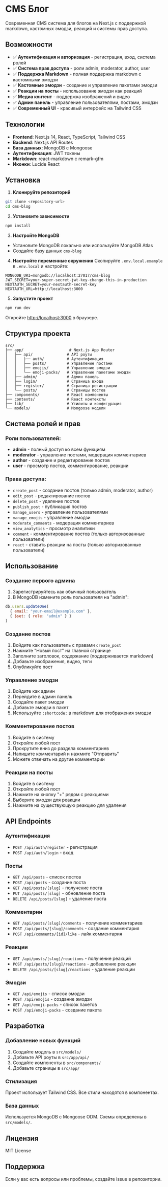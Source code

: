 # CMS Блог

Современная CMS система для блогов на Next.js с поддержкой markdown, кастомных эмодзи, реакций и системы прав доступа.

## Возможности

- ✅ **Аутентификация и авторизация** - регистрация, вход, система ролей
- ✅ **Система прав доступа** - роли admin, moderator, author, user
- ✅ **Поддержка Markdown** - полная поддержка markdown с кастомными эмодзи
- ✅ **Кастомные эмодзи** - создание и управление пакетами эмодзи
- ✅ **Реакции на посты** - использование эмодзи как реакций
- ✅ **Медиа контент** - поддержка изображений и видео
- ✅ **Админ панель** - управление пользователями, постами, эмодзи
- ✅ **Современный UI** - красивый интерфейс на Tailwind CSS

## Технологии

- **Frontend**: Next.js 14, React, TypeScript, Tailwind CSS
- **Backend**: Next.js API Routes
- **База данных**: MongoDB с Mongoose
- **Аутентификация**: JWT токены
- **Markdown**: react-markdown с remark-gfm
- **Иконки**: Lucide React

## Установка

1. **Клонируйте репозиторий**
```bash
git clone <repository-url>
cd cms-blog
```

2. **Установите зависимости**
```bash
npm install
```

3. **Настройте MongoDB**
- Установите MongoDB локально или используйте MongoDB Atlas
- Создайте базу данных `cms-blog`

4. **Настройте переменные окружения**
Скопируйте `.env.local.example` в `.env.local` и настройте:
```env
MONGODB_URI=mongodb://localhost:27017/cms-blog
JWT_SECRET=your-super-secret-jwt-key-change-this-in-production
NEXTAUTH_SECRET=your-nextauth-secret-key
NEXTAUTH_URL=http://localhost:3000
```

5. **Запустите проект**
```bash
npm run dev
```

Откройте [http://localhost:3000](http://localhost:3000) в браузере.

## Структура проекта

```
src/
├── app/                    # Next.js App Router
│   ├── api/               # API роуты
│   │   ├── auth/          # Аутентификация
│   │   ├── posts/         # Управление постами
│   │   ├── emojis/        # Управление эмодзи
│   │   └── emoji-packs/   # Управление пакетами эмодзи
│   ├── admin/             # Админ панель
│   ├── login/             # Страница входа
│   ├── register/          # Страница регистрации
│   └── posts/             # Страницы постов
├── components/            # React компоненты
├── contexts/              # React контексты
├── lib/                   # Утилиты и конфигурация
└── models/                # Mongoose модели
```

## Система ролей и прав

### Роли пользователей:
- **admin** - полный доступ ко всем функциям
- **moderator** - управление постами, модерация комментариев
- **author** - создание и редактирование постов
- **user** - просмотр постов, комментирование, реакции

### Права доступа:
- `create_post` - создание постов (только admin, moderator, author)
- `edit_post` - редактирование постов
- `delete_post` - удаление постов
- `publish_post` - публикация постов
- `manage_users` - управление пользователями
- `manage_emojis` - управление эмодзи
- `moderate_comments` - модерация комментариев
- `view_analytics` - просмотр аналитики
- `comment` - комментирование постов (только авторизованные пользователи)
- `react` - ставить реакции на посты (только авторизованные пользователи)

## Использование

### Создание первого админа

1. Зарегистрируйтесь как обычный пользователь
2. В MongoDB измените роль пользователя на "admin":
```javascript
db.users.updateOne(
  { email: "your-email@example.com" },
  { $set: { role: "admin" } }
)
```

### Создание постов

1. Войдите как пользователь с правами `create_post`
2. Нажмите "Новый пост" на главной странице
3. Заполните заголовок, содержание (поддерживается markdown)
4. Добавьте изображения, видео, теги
5. Опубликуйте пост

### Управление эмодзи

1. Войдите как админ
2. Перейдите в админ панель
3. Создайте пакет эмодзи
4. Добавьте эмодзи в пакет
5. Используйте `:shortcode:` в markdown для отображения эмодзи

### Комментирование постов

1. Войдите в систему
2. Откройте любой пост
3. Прокрутите вниз до раздела комментариев
4. Напишите комментарий и нажмите "Отправить"
5. Можете отвечать на другие комментарии

### Реакции на посты

1. Войдите в систему
2. Откройте любой пост
3. Нажмите на кнопку "+" рядом с реакциями
4. Выберите эмодзи для реакции
5. Нажмите на существующую реакцию для удаления

## API Endpoints

### Аутентификация
- `POST /api/auth/register` - регистрация
- `POST /api/auth/login` - вход

### Посты
- `GET /api/posts` - список постов
- `POST /api/posts` - создание поста
- `GET /api/posts/[slug]` - получение поста
- `PUT /api/posts/[slug]` - обновление поста
- `DELETE /api/posts/[slug]` - удаление поста

### Комментарии
- `GET /api/posts/[slug]/comments` - получение комментариев
- `POST /api/posts/[slug]/comments` - создание комментария
- `POST /api/comments/[id]/like` - лайк комментария

### Реакции
- `GET /api/posts/[slug]/reactions` - получение реакций
- `POST /api/posts/[slug]/reactions` - добавление реакции
- `DELETE /api/posts/[slug]/reactions` - удаление реакции

### Эмодзи
- `GET /api/emojis` - список эмодзи
- `POST /api/emojis` - создание эмодзи
- `GET /api/emoji-packs` - список пакетов
- `POST /api/emoji-packs` - создание пакета

## Разработка

### Добавление новых функций

1. Создайте модель в `src/models/`
2. Добавьте API роуты в `src/app/api/`
3. Создайте компоненты в `src/components/`
4. Добавьте страницы в `src/app/`

### Стилизация

Проект использует Tailwind CSS. Все стили находятся в компонентах.

### База данных

Используется MongoDB с Mongoose ODM. Схемы определены в `src/models/`.

## Лицензия

MIT License

## Поддержка

Если у вас есть вопросы или проблемы, создайте issue в репозитории.
